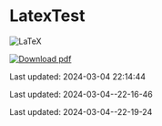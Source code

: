 # LatexTest

![LaTeX](https://img.shields.io/badge/latex-%23008080.svg?style=for-the-badge&logo=latex&logoColor=white)

<!-- BEGIN LATEST DOWNLOAD BUTTON -->
[![Download pdf](https://custom-icon-badges.demolab.com/badge/-Download-F25278?style=for-the-badge&logo=download&logoColor=white "Download pdf")](https://github.com/i-v-a-n-h-o-e/LatexTest/releases/latest/download/main.pdf)
<!-- END LATEST DOWNLOAD BUTTON -->

Last updated: 2024-03-04 22:14:44


Last updated: 2024-03-04--22-16-46


Last updated: 2024-03-04--22-19-24

